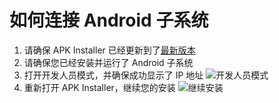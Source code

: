 # 如何连接 Android 子系统
1. 请确保 APK Installer 已经更新到了[最新版本](https://docs.microsoft.com/zh-cn/ "APK Installer")
2. 请确保您已经安装并运行了 Android 子系统
3. 打开开发人员模式，并确保成功显示了 IP 地址 ![开发人员模式](https://s4.ax1x.com/2022/01/02/TotHJ0.png)
4. 重新打开 APK Installer，继续您的安装 ![继续安装](https://s4.ax1x.com/2022/01/02/TotIds.png)
